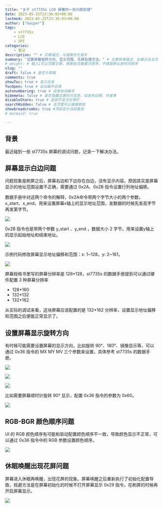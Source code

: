 ```yaml
---
title: "关于 st7735s LCD 屏幕的一些问题处理"
date: 2023-05-25T23:30:03+08:00
lastmod: 2023-05-25T23:30:03+08:00
author: ["hacper"]
tags:
    - st7735s
    - LCD
    - SPI
categories:
    - 笔记
description: "" # 文章描述，与搜索优化相关
summary: "设置屏幕旋转方向、显示范围、花屏处理方法。" # 文章简单描述，会展示在主页
# weight: # 输入1可以顶置文章，用来给文章展示排序，不填就默认按时间排序
slug: ""
draft: false # 是否为草稿
comments: true
showToc: true # 显示目录
TocOpen: true # 自动展开目录
autonumbering: true # 目录自动编号
hidemeta: false # 是否隐藏文章的元信息，如发布日期、作者等
disableShare: true # 底部不显示分享栏
searchHidden: false # 该页面可以被搜索到
showbreadcrumbs: true #顶部显示当前路径
# mermaid: true

---
```


## 背景

最近碰到一些 st7735s 屏幕的调试问题，记录一下解决办法。

## 屏幕显示白边问题

问题现象是刷屏之后，屏幕右边和下边存在白边，没有显示内容。原因其实是屏幕显示的地址范围设置不正确，需要通过 0x2A、0x2B 指令设置行列地址偏移。

数据手册中对这两个命令的解释，0x2A命令带两个字节大小的两个参数，x_start、x_end，用来设置屏幕x轴上的显示地址范围，发数据的时候先发高字节再发第字节。

![](https://github.com/hacperme/picx_hosting/raw/master/20210507/image-20230523115631553.3f1pqwya5s20.webp)

0x2B 指令也是带两个参数 y_start 、y_end ，数据大小 2 字节，用来设置y轴上的显示起始地址和结束地址。

![](https://github.com/hacperme/picx_hosting/raw/master/20210507/image-20230523115650908.1exbfz9w8sn4.webp)

示例代码修改屏幕显示地址偏移和范围：x: 1\~128，y: 2\~161。

![](https://github.com/hacperme/picx_hosting/raw/master/20210507/image-20230523115812179.4xe3h2uysgg0.webp)

屏幕规格书里写的屏幕分辨率是 128*128，st7735s 的数据手册提到可以通过硬件配置 3 种屏幕分辨率

- 128*160
- 132*132
- 132*162

从实际的调试来看，这块屏幕应该配置的是 132*162 分辨率，设置显示地址偏移和范围之后便能正常显示了。

## 设置屏幕显示旋转方向

有时候可能需要设置屏幕的显示方向，比如旋转 90°、180°、镜像显示等，可以通过 0x36 指令的 MX MY MV 三个参数来设置，具体参考 st7735s 的数据手册。

![](https://github.com/hacperme/picx_hosting/raw/master/20210507/image-20230523115517552.352bksfp5l80.webp)

![](https://github.com/hacperme/picx_hosting/raw/master/20210507/image-20230523115205667.3cnr7ybh2qk0.webp)

![](https://github.com/hacperme/picx_hosting/raw/master/20210507/image-20230523115435234.48rx4xn2jl40.webp)

比如需要屏幕顺时针旋转 90° 显示，配置 0x36 指令的参数为 0x60。

![](https://github.com/hacperme/picx_hosting/raw/master/20210507/image-20230523115820538.6jsp34l840k0.webp)



## RGB-BGR 颜色顺序问题

UI 的 RGB 颜色顺序有可能和驱动配置颜色顺序不一致，导致颜色显示不正常，可以通过 0x36 指令中的 RGB 参数设置颜色顺序。

![](https://github.com/hacperme/picx_hosting/raw/master/20210507/image-20230523115517552.352bksfp5l80.webp)


## 休眠唤醒出现花屏问题

屏幕进入休眠再唤醒，出现花屏的现象。屏幕唤醒之后重新执行了初始化配置导致，规避方法是在屏幕初始化的时候不打开屏幕显示 0x29 指令，在刷屏的时候再开启屏幕显示。

![](https://github.com/hacperme/picx_hosting/raw/master/20210507/image.4jwgzrnchxu0.webp)

